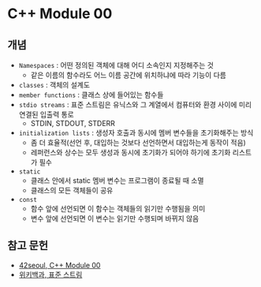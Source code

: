 # C++ Module 00

## 개념

- `Namespaces` : 어떤 정의된 객체에 대해 어디 소속인지 지정해주는 것
  - 같은 이름의 함수라도 어느 이름 공간에 위치하냐에 따라 기능이 다름
- `classes` : 객체의 설계도
- `member functions` : 클래스 상에 들어있는 함수들
- `stdio streams` : 표준 스트림은 유닉스와 그 계열에서 컴퓨터와 환경 사이에 미리 연결된 입출력 통로
  - STDIN, STDOUT, STDERR
- `initialization lists` : 생성자 호출과 동시에 멤버 변수들을 초기화해주는 방식
  - 좀 더 효율적(선언 후, 대입하는 것보다 선언하면서 대입하는게 동작이 적음)
  - 레퍼런스와 상수는 모두 생성과 동시에 초기화가 되어야 하기에 초기화 리스트가 필수
- `static`
  - 클래스 안에서 static 멤버 변수는 프로그램이 종료될 때 소멸
  - 클래스의 모든 객체들이 공유
- `const`
  - 함수 앞에 선언되면 이 함수는 객체들의 읽기만 수행됨을 의미
  - 변수 앞에 선언되면 이 변수는 읽기만 수행되며 바뀌지 않음


## 참고 문헌
- [42seoul, C++ Module 00](https://cdn.intra.42.fr/pdf/pdf/82228/en.subject.pdf)
- [위키백과, 표준 스트림](https://ko.wikipedia.org/wiki/%ED%91%9C%EC%A4%80_%EC%8A%A4%ED%8A%B8%EB%A6%BC)